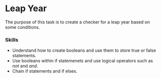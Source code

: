 # Leap Year
The purpose of this task is to create a checker for a leap year based on some conditions.

### Skills
- Understand how to create booleans and use them to store true or false statements.
- Use booleans within if statemenets and use logical operators such as *not* and *and*.
- Chain if statements and if elses.
